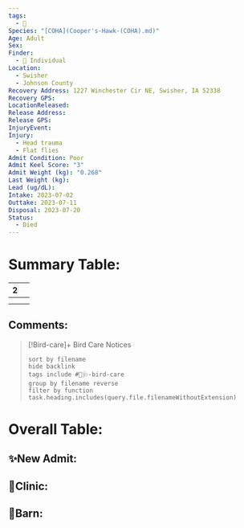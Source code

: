 ```yaml
---
tags:
  - 🦅
Species: "[COHA](Cooper's-Hawk-(COHA).md)"
Age: Adult
Sex: 
Finder:
  - 🧑 Individual
Location:
  - Swisher
  - Johnson County
Recovery Address: 1227 Winchester Cir NE, Swisher, IA 52338
Recovery GPS: 
LocationReleased: 
Release Address: 
Release GPS: 
InjuryEvent: 
Injury:
  - Head trauma
  - Flat flies
Admit Condition: Poor
Admit Keel Score: "3"
Admit Weight (kg): "0.268"
Last Weight (kg): 
Lead (ug/dL): 
Intake: 2023-07-02
Outtake: 2023-07-11
Disposal: 2023-07-20
Status:
  - Died
---
```


# Summary Table:

<div><table class="dataview table-view-table"><thead class="table-view-thead"><tr class="table-view-tr-header"><th class="table-view-th"><span></span><span class="dataview small-text">2</span></th><th class="table-view-th"><span></span></th></tr></thead><tbody class="table-view-tbody"><tr><td><span></span></td><td><span></span></td></tr><tr><td><span></span></td><td><span></span></td></tr></tbody></table></div>

## Comments:

> [!Bird-care]+ Bird Care Notices
>   ```tasks 
>   sort by filename
>   hide backlink
>   tags include #🦅🩺-bird-care 
>   group by filename reverse
>   filter by function task.heading.includes(query.file.filenameWithoutExtension)
>   ```

# Overall Table:

## ✨New Admit:



## 🏥Clinic:



## 🏡Barn:


